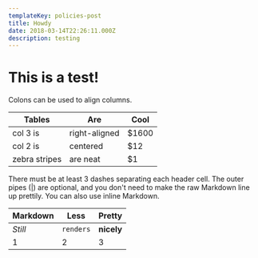 ```yaml
---
templateKey: policies-post
title: Howdy
date: 2018-03-14T22:26:11.000Z
description: testing
---
```

# This is a test!


Colons can be used to align columns.

| Tables        | Are           | Cool     |
| ------------- | ------------- | -------- |
| col 3 is      | right-aligned | $1600 |
| col 2 is      | centered      | $12      |
| zebra stripes | are neat      | $1       |

There must be at least 3 dashes separating each header cell.
The outer pipes (|) are optional, and you don't need to make the
raw Markdown line up prettily. You can also use inline Markdown.

| Markdown | Less      | Pretty     |
| -------- | --------- | ---------- |
| _Still_  | `renders` | **nicely** |
| 1        | 2         | 3          |
